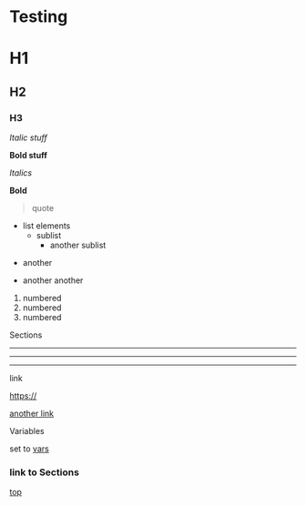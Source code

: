 # Testing
# H1
## H2
### H3

*Italic stuff*

**Bold stuff**

_Italics_

__Bold__

> quote
* list elements 
    * sublist
        * another sublist
- another
+ another another 

1. numbered
1. numbered
2. numbered

Sections
___
***
---

link

<https://>

[another link](https://)

Variables

[vars]: https://

set to [vars]

### link to Sections
[top](#testing)